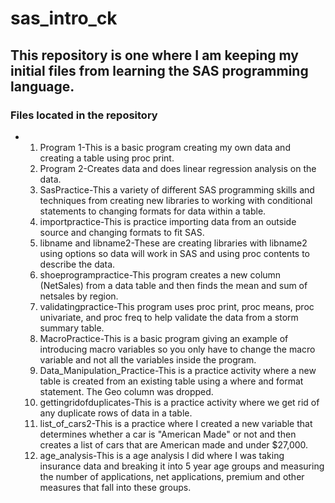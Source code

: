 # sas_intro_ck
## This repository is one where I am keeping my initial files from learning the SAS programming language.

### Files located in the repository
+ 1. Program 1-This is a basic program creating my own data and creating a table using proc print.
  2. Program 2-Creates data and does linear regression analysis on the data.
  3. SasPractice-This a variety of different SAS programming skills and techniques from creating new libraries to working with conditional statements to changing formats for data within a table.
  4. importpractice-This is practice importing data from an outside source and changing formats to fit SAS.
  5. libname and libname2-These are creating libraries with libname2 using options so data will work in SAS and using proc contents to describe the data.
  6. shoeprogrampractice-This program creates a new column (NetSales) from a data table and then finds the mean and sum of netsales by region.
  7. validatingpractice-This program uses proc print, proc means, proc univariate, and proc freq to help validate the data from a storm summary table.
  8. MacroPractice-This is a basic program giving an example of introducing macro variables so you only have to change the macro variable and not all the variables inside the program.
  9. Data_Manipulation_Practice-This is a practice activity where a new table is created from an existing table using a where and format statement.  The Geo column was dropped.
  10. gettingridofduplicates-This is a practice activity where we get rid of any duplicate rows of data in a table.
  11. list_of_cars2-This is a practice where I created a new variable that determines whether a car is "American Made" or not and then creates a list of cars that are American made and under $27,000.
  12. age_analysis-This is a age analysis I did where I was taking insurance data and breaking it into 5 year age groups and measuring the number of applications, net applications, premium and other measures that fall into these groups.    

